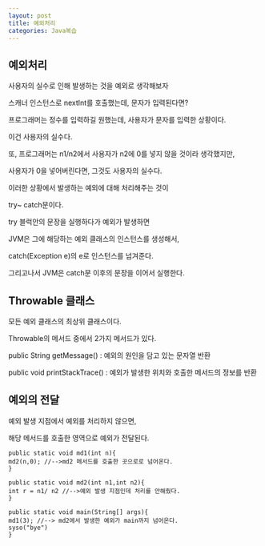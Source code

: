 ```yaml
---
layout: post
title: 예외처리
categories: Java복습
---
```



## 예외처리

사용자의 실수로 인해 발생하는 것을 예외로 생각해보자

스캐너 인스턴스로 nextInt를 호출했는데, 문자가 입력된다면? 

프로그래머는 정수를 입력하길 원했는데, 사용자가 문자를 입력한 상황이다.

이건 사용자의 실수다.

또, 프로그래머는 n1/n2에서 사용자가 n2에 0를 넣지 않을 것이라 생각했지만,

사용자가 0을 넣어버린다면, 그것도 사용자의 실수다.

이러한 상황에서 발생하는 예외에 대해 처리해주는 것이 

try~ catch문이다.

try 블럭안의 문장을 실행하다가 예외가 발생하면 

JVM은 그에 해당하는 예외 클래스의 인스턴스를 생성해서,

catch(Exception e)의 e로 인스턴스를 넘겨준다.

그리고나서 JVM은 catch문 이후의 문장을 이어서 실행한다.


## Throwable 클래스

모든 예외 클래스의 최상위 클래스이다.

Throwable의 메서드 중에서 2가지 메서드가 있다.

public String getMessage() : 예외의 원인을 담고 있는 문자열 반환

public void printStackTrace() : 예외가 발생한 위치와 호출한 메서드의 정보를 반환


## 예외의 전달

예외 발생 지점에서 예외를 처리하지 않으면,

해당 메서드를 호출한 영역으로 예외가 전달된다.

```
public static void md1(int n){
md2(n,0); //-->md2 메서드를 호출한 곳으로로 넘어온다.
}

public static void md2(int n1,int n2){
int r = n1/ n2 //-->예외 발생 지점인데 처리를 안해줬다.
}

public static void main(String[] args){
md1(3); //--> md2에서 발생한 예외가 main까지 넘어온다.
syso("bye")
}
```

